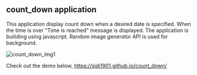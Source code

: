 ## count_down application

This application display count down when a desired date is specified. When the time is over "Time is reached" message is displayed. The application is builiding using javascript. Random image generator API is used for background.

![count_down_img1](https://user-images.githubusercontent.com/62303912/226020689-7a521db1-5011-40d2-834d-ad1735634603.PNG)

Check out the demo below,
https://sidi1901.github.io/count_down/
